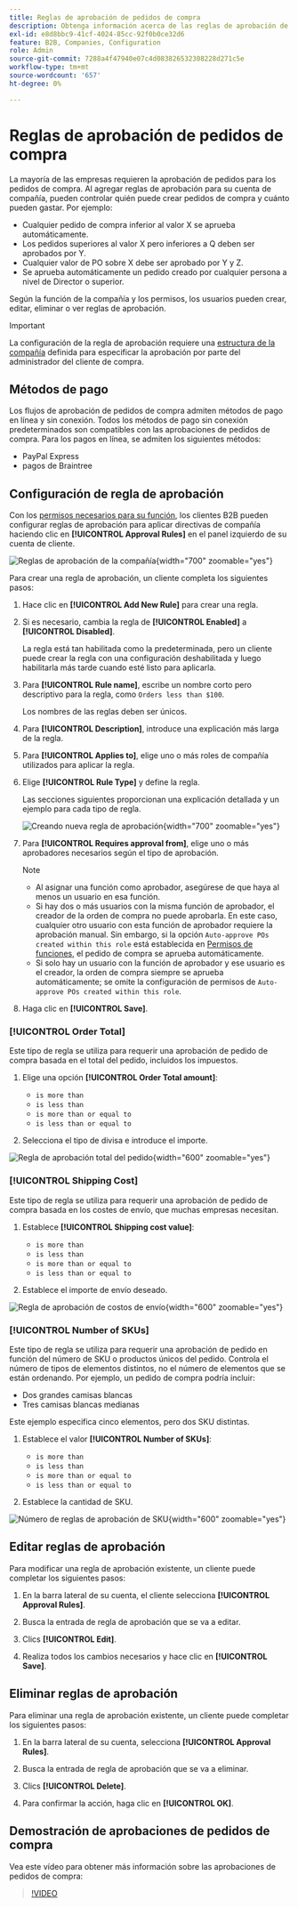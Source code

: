 ```yaml
---
title: Reglas de aprobación de pedidos de compra
description: Obtenga información acerca de las reglas de aprobación de pedidos de compra y cómo los administradores de la compañía pueden definirlas en la tienda.
exl-id: e8d8bbc9-41cf-4024-85cc-92f0b0ce32d6
feature: B2B, Companies, Configuration
role: Admin
source-git-commit: 7288a4f47940e07c4d083826532308228d271c5e
workflow-type: tm+mt
source-wordcount: '657'
ht-degree: 0%

---
```


# Reglas de aprobación de pedidos de compra

La mayoría de las empresas requieren la aprobación de pedidos para los pedidos de compra. Al agregar reglas de aprobación para su cuenta de compañía, pueden controlar quién puede crear pedidos de compra y cuánto pueden gastar. Por ejemplo:

* Cualquier pedido de compra inferior al valor X se aprueba automáticamente.
* Los pedidos superiores al valor X pero inferiores a Q deben ser aprobados por Y.
* Cualquier valor de PO sobre X debe ser aprobado por Y y Z.
* Se aprueba automáticamente un pedido creado por cualquier persona a nivel de Director o superior.

Según la función de la compañía y los permisos, los usuarios pueden crear, editar, eliminar o ver reglas de aprobación.

>[!IMPORTANT]
>
>La configuración de la regla de aprobación requiere una [estructura de la compañía](account-company-structure.md) definida para especificar la aprobación por parte del administrador del cliente de compra.

## Métodos de pago

Los flujos de aprobación de pedidos de compra admiten métodos de pago en línea y sin conexión. Todos los métodos de pago sin conexión predeterminados son compatibles con las aprobaciones de pedidos de compra. Para los pagos en línea, se admiten los siguientes métodos:

* PayPal Express
* pagos de Braintree


## Configuración de regla de aprobación

Con los [permisos necesarios para su función](account-company-roles-permissions.md), los clientes B2B pueden configurar reglas de aprobación para aplicar directivas de compañía haciendo clic en **[!UICONTROL Approval Rules]** en el panel izquierdo de su cuenta de cliente.

![Reglas de aprobación de la compañía](./assets/approval-rules.png){width="700" zoomable="yes"}

Para crear una regla de aprobación, un cliente completa los siguientes pasos:

1. Hace clic en **[!UICONTROL Add New Rule]** para crear una regla.

1. Si es necesario, cambia la regla de **[!UICONTROL Enabled]** a **[!UICONTROL Disabled]**.

   La regla está tan habilitada como la predeterminada, pero un cliente puede crear la regla con una configuración deshabilitada y luego habilitarla más tarde cuando esté listo para aplicarla.

1. Para **[!UICONTROL Rule name]**, escribe un nombre corto pero descriptivo para la regla, como `Orders less than $100`.

   Los nombres de las reglas deben ser únicos.

1. Para **[!UICONTROL Description]**, introduce una explicación más larga de la regla.

1. Para **[!UICONTROL Applies to]**, elige uno o más roles de compañía utilizados para aplicar la regla.

1. Elige **[!UICONTROL Rule Type]** y define la regla.

   Las secciones siguientes proporcionan una explicación detallada y un ejemplo para cada tipo de regla.

   ![Creando nueva regla de aprobación](./assets/approval-rules-create.png){width="700" zoomable="yes"}

1. Para **[!UICONTROL Requires approval from]**, elige uno o más aprobadores necesarios según el tipo de aprobación.

   >[!NOTE]
   >
   >* Al asignar una función como aprobador, asegúrese de que haya al menos un usuario en esa función.
   >* Si hay dos o más usuarios con la misma función de aprobador, el creador de la orden de compra no puede aprobarla. En este caso, cualquier otro usuario con esta función de aprobador requiere la aprobación manual. Sin embargo, si la opción `Auto-approve POs created within this role` está establecida en [Permisos de funciones](account-company-roles-permissions.md), el pedido de compra se aprueba automáticamente.
   >* Si solo hay un usuario con la función de aprobador y ese usuario es el creador, la orden de compra siempre se aprueba automáticamente; se omite la configuración de permisos de `Auto-approve POs created within this role`.

1. Haga clic en **[!UICONTROL Save]**.

### [!UICONTROL Order Total]

Este tipo de regla se utiliza para requerir una aprobación de pedido de compra basada en el total del pedido, incluidos los impuestos.

1. Elige una opción **[!UICONTROL Order Total amount]**:

   * `is more than`
   * `is less than`
   * `is more than or equal to`
   * `is less than or equal to`

1. Selecciona el tipo de divisa e introduce el importe.

![Regla de aprobación total del pedido](./assets/approval-rules-order-total.png){width="600" zoomable="yes"}

### [!UICONTROL Shipping Cost]

Este tipo de regla se utiliza para requerir una aprobación de pedido de compra basada en los costes de envío, que muchas empresas necesitan.

1. Establece **[!UICONTROL Shipping cost value]**:

   * `is more than`
   * `is less than`
   * `is more than or equal to`
   * `is less than or equal to`

1. Establece el importe de envío deseado.

![Regla de aprobación de costos de envío](./assets/approval-rules-shipping-cost.png){width="600" zoomable="yes"}

### [!UICONTROL Number of SKUs]

Este tipo de regla se utiliza para requerir una aprobación de pedido en función del número de SKU o productos únicos del pedido. Controla el número de tipos de elementos distintos, no el número de elementos que se están ordenando. Por ejemplo, un pedido de compra podría incluir:

* Dos grandes camisas blancas
* Tres camisas blancas medianas

Este ejemplo especifica cinco elementos, pero dos SKU distintas.

1. Establece el valor **[!UICONTROL Number of SKUs]**:

   * `is more than`
   * `is less than`
   * `is more than or equal to`
   * `is less than or equal to`

1. Establece la cantidad de SKU.

![Número de reglas de aprobación de SKU](./assets/approval-rules-number-skus.png){width="600" zoomable="yes"}

## Editar reglas de aprobación

Para modificar una regla de aprobación existente, un cliente puede completar los siguientes pasos:

1. En la barra lateral de su cuenta, el cliente selecciona **[!UICONTROL Approval Rules]**.

1. Busca la entrada de regla de aprobación que se va a editar.

1. Clics **[!UICONTROL Edit]**.

1. Realiza todos los cambios necesarios y hace clic en **[!UICONTROL Save]**.

## Eliminar reglas de aprobación

Para eliminar una regla de aprobación existente, un cliente puede completar los siguientes pasos:

1. En la barra lateral de su cuenta, selecciona **[!UICONTROL Approval Rules]**.

1. Busca la entrada de regla de aprobación que se va a eliminar.

1. Clics **[!UICONTROL Delete]**.

1. Para confirmar la acción, haga clic en **[!UICONTROL OK]**.

## Demostración de aprobaciones de pedidos de compra

Vea este vídeo para obtener más información sobre las aprobaciones de pedidos de compra:

>[!VIDEO](https://video.tv.adobe.com/v/3410764?quality=12&learn=on&captions=spa)
